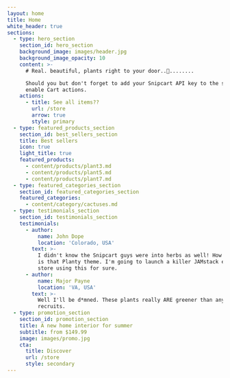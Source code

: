 ```yaml
---
layout: home
title: Home
white_header: true
sections:
  - type: hero_section
    section_id: hero_section
    background_image: images/header.jpg
    background_image_opacity: 10
    content: >-
      # Real. beautiful, plants right to your door..🚪........

      Should you but don't forget to add your Snipcart API key to the site's configuration to
      enable Cart actions.
    actions:
      - title: See all items??
        url: /store
        arrow: true
        style: primary
  - type: featured_products_section
    section_id: best_sellers_section
    title: Best sellers
    icon: true
    light_title: true
    featured_products:
      - content/products/plant3.md
      - content/products/plant5.md
      - content/products/plant7.md
  - type: featured_categories_section
    section_id: featured_categories_section
    featured_categories:
      - content/category/cactuses.md
  - type: testimonials_section
    section_id: testimonials_section
    testimonials:
      - author:
          name: John Dope
          location: 'Colorado, USA'
        text: >-
          I didn't know the Snipcart guys were into herbs as well! How beautiful
          is that Planty theme. I'm going to launch a killer JAMstack e-commerce
          store using this for sure.
      - author:
          name: Major Payne
          location: 'VA, USA'
        text: >-
          Well I'll be d*mned. These plants really ARE greener than any of my
          recruits.
  - type: promotion_section
    section_id: promotion_section
    title: A new home interior for summer
    subtitle: from $149.99
    image: images/promo.jpg
    cta:
      title: Discover
      url: /store
      style: secondary
---
```

